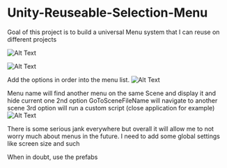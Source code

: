 # Unity-Reuseable-Selection-Menu

Goal of this project is to build a universal Menu system that I can reuse on different projects


![Alt Text](https://i.imgur.com/aWUBIwD.png)

![Alt Text](https://i.imgur.com/XGZzoiz.png)

Add the options in order into the menu list. 
![Alt Text](https://i.imgur.com/VK2pxAk.png)

Menu name will find another menu on the same Scene and display it and hide current one
2nd option GoToSceneFileName will navigate to another scene
3rd option will run a custom script (close application for example)
![Alt Text](https://i.imgur.com/sOnKAwQ.png)

There is some serious jank everywhere but overall it will allow me to not worry much about menus in the future. I need to add some global settings like screen size and such


When in doubt, use the prefabs
